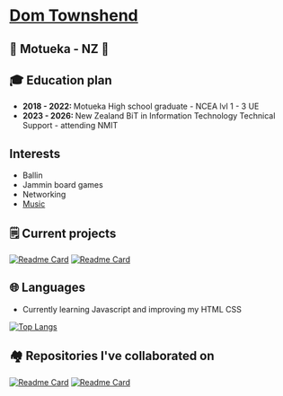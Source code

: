 <a href="https://dtownshend.com"><h1> Dom Townshend </h1></a>

<h2> 📍 Motueka - NZ 📍 </h2>

<h2> 🎓 Education plan </h2>
<ul>
<li> <strong> 2018 - 2022: </strong> Motueka High school graduate - NCEA lvl 1 - 3 UE</li>
<li> <strong> 2023 - 2026: </strong> New Zealand BiT in Information Technology Technical Support - attending NMIT </li>
</ul>

<h2> Interests </h2>
<ul>
<li> Ballin </li>
<li> Jammin board games </li>
<li> Networking </li>
<li><a href="https://open.spotify.com/user/domitron123" target="_blank"> Music </a></li>
</ul>

<h2> 🗒️ Current projects </h2>

[![Readme Card](https://gh-stats.wzernikow.com/api/pin/?username=domitron123&repo=mcskyscape-website&theme=github_dark)](https://github.com/domitron123/Assessment-one-WEB504)
[![Readme Card](https://gh-stats.wzernikow.com/api/pin/?username=domitron123&repo=PasswordGenerator&theme=github_dark)](https://github.com/domitron123/Personal-Site-Self-hosted)

<h2> 🌐 Languages </h2> 
<ul>
<li> Currently learning Javascript and improving my HTML CSS</li>
</ul>

[![Top Langs](https://gh-stats.wzernikow.com/api/top-langs/?username=domitron123&theme=github_dark&layout=compact)](https://dtownshend.com)

<h2> 🏘️ Repositories I've collaborated on </h2>

[![Readme Card](https://gh-stats.wzernikow.com/api/pin/?username=wzern&repo=12DGT-Maths-Game&theme=github_dark)](https://github.com/wzern/12DGT-Maths-Game)
[![Readme Card](https://gh-stats.wzernikow.com/api/pin/?username=wzern&repo=Retribution&theme=github_dark)](https://github.com/wzern/Retribution)
